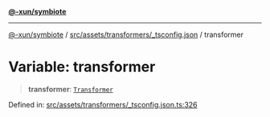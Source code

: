 [**@-xun/symbiote**](../../../../../README.md)

***

[@-xun/symbiote](../../../../../README.md) / [src/assets/transformers/\_tsconfig.json](../README.md) / transformer

# Variable: transformer

> **transformer**: [`Transformer`](../../../type-aliases/Transformer.md)

Defined in: [src/assets/transformers/\_tsconfig.json.ts:326](https://github.com/Xunnamius/symbiote/blob/d3ba681e901541a46f90d6c5430608fbfc28926c/src/assets/transformers/_tsconfig.json.ts#L326)
